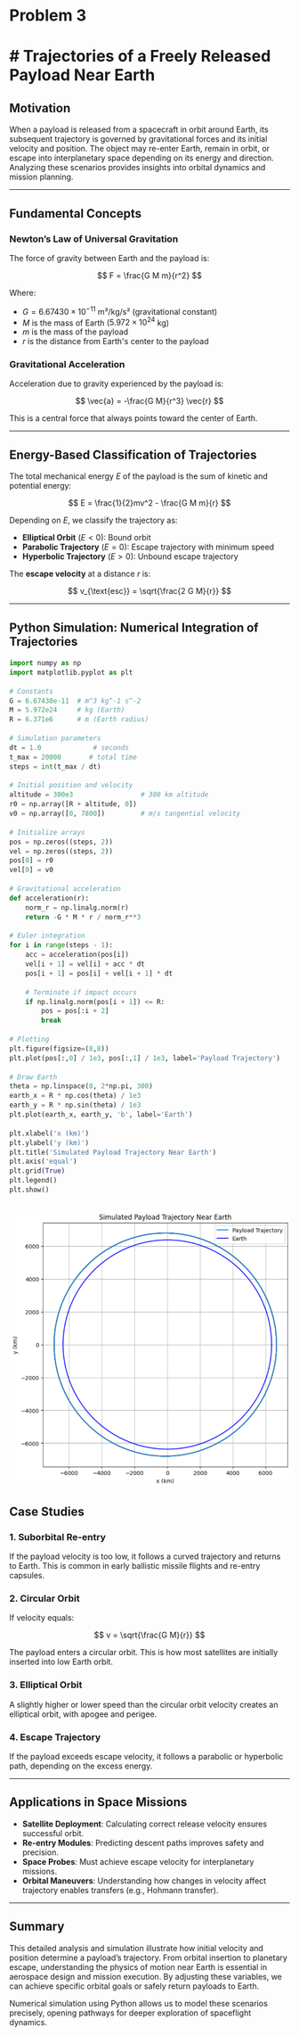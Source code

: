 # Problem 3
# # Trajectories of a Freely Released Payload Near Earth

## Motivation

When a payload is released from a spacecraft in orbit around Earth, its subsequent trajectory is governed by gravitational forces and its initial velocity and position. The object may re-enter Earth, remain in orbit, or escape into interplanetary space depending on its energy and direction. Analyzing these scenarios provides insights into orbital dynamics and mission planning.

---

## Fundamental Concepts

### Newton’s Law of Universal Gravitation

The force of gravity between Earth and the payload is:

$$ F = \frac{G M m}{r^2} $$

Where:
- $G = 6.67430 \times 10^{-11}$ m³/kg/s² (gravitational constant)
- $M$ is the mass of Earth ($5.972 \times 10^{24}$ kg)
- $m$ is the mass of the payload
- $r$ is the distance from Earth's center to the payload

### Gravitational Acceleration

Acceleration due to gravity experienced by the payload is:

$$ \vec{a} = -\frac{G M}{r^3} \vec{r} $$

This is a central force that always points toward the center of Earth.

---

## Energy-Based Classification of Trajectories

The total mechanical energy $E$ of the payload is the sum of kinetic and potential energy:

$$ E = \frac{1}{2}mv^2 - \frac{G M m}{r} $$

Depending on $E$, we classify the trajectory as:
- **Elliptical Orbit** ($E < 0$): Bound orbit
- **Parabolic Trajectory** ($E = 0$): Escape trajectory with minimum speed
- **Hyperbolic Trajectory** ($E > 0$): Unbound escape trajectory

The **escape velocity** at a distance $r$ is:

$$ v_{\text{esc}} = \sqrt{\frac{2 G M}{r}} $$

---

## Python Simulation: Numerical Integration of Trajectories

```python
import numpy as np
import matplotlib.pyplot as plt

# Constants
G = 6.67430e-11  # m^3 kg^-1 s^-2
M = 5.972e24     # kg (Earth)
R = 6.371e6      # m (Earth radius)

# Simulation parameters
dt = 1.0             # seconds
t_max = 20000       # total time
steps = int(t_max / dt)

# Initial position and velocity
altitude = 300e3                 # 300 km altitude
r0 = np.array([R + altitude, 0])
v0 = np.array([0, 7800])         # m/s tangential velocity

# Initialize arrays
pos = np.zeros((steps, 2))
vel = np.zeros((steps, 2))
pos[0] = r0
vel[0] = v0

# Gravitational acceleration
def acceleration(r):
    norm_r = np.linalg.norm(r)
    return -G * M * r / norm_r**3

# Euler integration
for i in range(steps - 1):
    acc = acceleration(pos[i])
    vel[i + 1] = vel[i] + acc * dt
    pos[i + 1] = pos[i] + vel[i + 1] * dt

    # Terminate if impact occurs
    if np.linalg.norm(pos[i + 1]) <= R:
        pos = pos[:i + 2]
        break

# Plotting
plt.figure(figsize=(8,8))
plt.plot(pos[:,0] / 1e3, pos[:,1] / 1e3, label='Payload Trajectory')

# Draw Earth
theta = np.linspace(0, 2*np.pi, 300)
earth_x = R * np.cos(theta) / 1e3
earth_y = R * np.sin(theta) / 1e3
plt.plot(earth_x, earth_y, 'b', label='Earth')

plt.xlabel('x (km)')
plt.ylabel('y (km)')
plt.title('Simulated Payload Trajectory Near Earth')
plt.axis('equal')
plt.grid(True)
plt.legend()
plt.show()
```
![alt text](image-2.png)
---

## Case Studies

### 1. Suborbital Re-entry
If the payload velocity is too low, it follows a curved trajectory and returns to Earth. This is common in early ballistic missile flights and re-entry capsules.

### 2. Circular Orbit
If velocity equals:

$$ v = \sqrt{\frac{G M}{r}} $$

The payload enters a circular orbit. This is how most satellites are initially inserted into low Earth orbit.

### 3. Elliptical Orbit
A slightly higher or lower speed than the circular orbit velocity creates an elliptical orbit, with apogee and perigee.

### 4. Escape Trajectory
If the payload exceeds escape velocity, it follows a parabolic or hyperbolic path, depending on the excess energy.

---

## Applications in Space Missions

- **Satellite Deployment**: Calculating correct release velocity ensures successful orbit.
- **Re-entry Modules**: Predicting descent paths improves safety and precision.
- **Space Probes**: Must achieve escape velocity for interplanetary missions.
- **Orbital Maneuvers**: Understanding how changes in velocity affect trajectory enables transfers (e.g., Hohmann transfer).

---

## Summary

This detailed analysis and simulation illustrate how initial velocity and position determine a payload’s trajectory. From orbital insertion to planetary escape, understanding the physics of motion near Earth is essential in aerospace design and mission execution. By adjusting these variables, we can achieve specific orbital goals or safely return payloads to Earth.

Numerical simulation using Python allows us to model these scenarios precisely, opening pathways for deeper exploration of spaceflight dynamics.